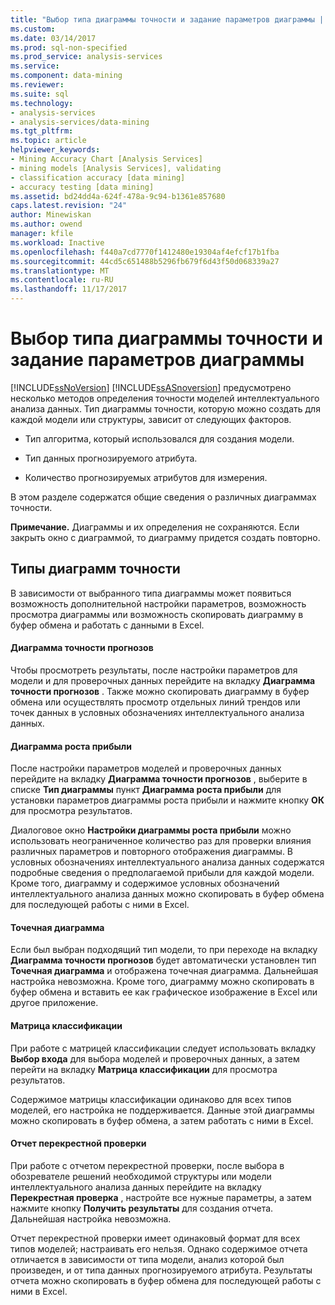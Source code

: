 ```yaml
---
title: "Выбор типа диаграммы точности и задание параметров диаграммы | Документы Microsoft"
ms.custom: 
ms.date: 03/14/2017
ms.prod: sql-non-specified
ms.prod_service: analysis-services
ms.service: 
ms.component: data-mining
ms.reviewer: 
ms.suite: sql
ms.technology:
- analysis-services
- analysis-services/data-mining
ms.tgt_pltfrm: 
ms.topic: article
helpviewer_keywords:
- Mining Accuracy Chart [Analysis Services]
- mining models [Analysis Services], validating
- classification accuracy [data mining]
- accuracy testing [data mining]
ms.assetid: bd24dd4a-624f-478a-9c94-b1361e857680
caps.latest.revision: "24"
author: Minewiskan
ms.author: owend
manager: kfile
ms.workload: Inactive
ms.openlocfilehash: f440a7cd7770f1412480e19304af4efcf17b1fba
ms.sourcegitcommit: 44cd5c651488b5296fb679f6d43f50d068339a27
ms.translationtype: MT
ms.contentlocale: ru-RU
ms.lasthandoff: 11/17/2017
---
```

# <a name="choose-an-accuracy-chart-type-and-set-chart-options"></a>Выбор типа диаграммы точности и задание параметров диаграммы
  [!INCLUDE[ssNoVersion](../../includes/ssnoversion-md.md)] [!INCLUDE[ssASnoversion](../../includes/ssasnoversion-md.md)] предусмотрено несколько методов определения точности моделей интеллектуального анализа данных. Тип диаграммы точности, которую можно создать для каждой модели или структуры, зависит от следующих факторов.  
  
-   Тип алгоритма, который использовался для создания модели.  
  
-   Тип данных прогнозируемого атрибута.  
  
-   Количество прогнозируемых атрибутов для измерения.  
  
 В этом разделе содержатся общие сведения о различных диаграммах точности.  
  
 **Примечание.** Диаграммы и их определения не сохраняются. Если закрыть окно с диаграммой, то диаграмму придется создать повторно.  
  
## <a name="accuracy-chart-types"></a>Типы диаграмм точности  
 В зависимости от выбранного типа диаграммы может появиться возможность дополнительной настройки параметров, возможность просмотра диаграммы или возможность скопировать диаграмму в буфер обмена и работать с данными в Excel.  
  
#### <a name="lift-chart"></a>Диаграмма точности прогнозов  
 Чтобы просмотреть результаты, после настройки параметров для модели и для проверочных данных перейдите на вкладку **Диаграмма точности прогнозов** . Также можно скопировать диаграмму в буфер обмена или осуществлять просмотр отдельных линий трендов или точек данных в условных обозначениях интеллектуального анализа данных.  
  
#### <a name="profit-chart"></a>Диаграмма роста прибыли  
 После настройки параметров моделей и проверочных данных перейдите на вкладку **Диаграмма точности прогнозов** , выберите в списке **Тип диаграммы** пункт **Диаграмма роста прибыли** для установки параметров диаграммы роста прибыли и нажмите кнопку **ОК** для просмотра результатов.  
  
 Диалоговое окно **Настройки диаграммы роста прибыли** можно использовать неограниченное количество раз для проверки влияния различных параметров и повторного отображения диаграммы. В условных обозначениях интеллектуального анализа данных содержатся подробные сведения о предполагаемой прибыли для каждой модели. Кроме того, диаграмму и содержимое условных обозначений интеллектуального анализа данных можно скопировать в буфер обмена для последующей работы с ними в Excel.  
  
#### <a name="scatter-plot"></a>Точечная диаграмма  
 Если был выбран подходящий тип модели, то при переходе на вкладку **Диаграмма точности прогнозов** будет автоматически установлен тип **Точечная диаграмма** и отображена точечная диаграмма. Дальнейшая настройка невозможна. Кроме того, диаграмму можно скопировать в буфер обмена и вставить ее как графическое изображение в Excel или другое приложение.  
  
#### <a name="classification-matrix"></a>Матрица классификации  
 При работе с матрицей классификации следует использовать вкладку **Выбор входа** для выбора моделей и проверочных данных, а затем перейти на вкладку **Матрица классификации** для просмотра результатов.  
  
 Содержимое матрицы классификации одинаково для всех типов моделей, его настройка не поддерживается. Данные этой диаграммы можно скопировать в буфер обмена, а затем работать с ними в Excel.  
  
#### <a name="cross-validation-report"></a>Отчет перекрестной проверки  
 При работе с отчетом перекрестной проверки, после выбора в обозревателе решений необходимой структуры или модели интеллектуального анализа данных перейдите на вкладку **Перекрестная проверка** , настройте все нужные параметры, а затем нажмите кнопку **Получить результаты** для создания отчета. Дальнейшая настройка невозможна.  
  
 Отчет перекрестной проверки имеет одинаковый формат для всех типов моделей; настраивать его нельзя. Однако содержимое отчета отличается в зависимости от типа модели, анализ которой был произведен, и от типа данных прогнозируемого атрибута. Результаты отчета можно скопировать в буфер обмена для последующей работы с ними в Excel.  
  
  
